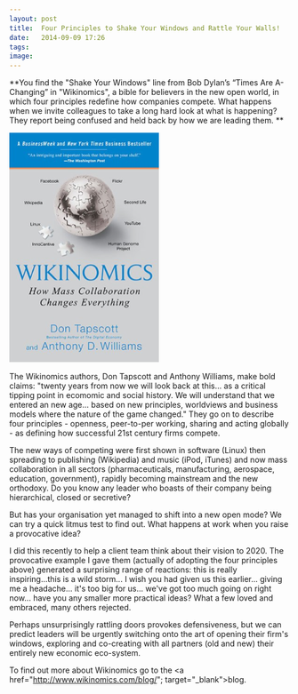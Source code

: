```yaml
---
layout: post
title:  Four Principles to Shake Your Windows and Rattle Your Walls!
date:   2014-09-09 17:26
tags: 
image:
---
```


**You find the "Shake Your Windows" line from Bob Dylan’s “Times Are A-Changing” in "Wikinomics", a bible for believers in the new open world, in which four principles redefine how companies compete. What happens when we invite colleagues to take a long hard look at what is happening? They report being confused and held back by how we are leading them. **

![](/libb/images/wikinomics.png)

The Wikinomics authors, Don Tapscott and Anthony Williams, make bold claims: "twenty years from now we will look back at this... as a critical tipping point in ecomomic and social history. We will understand that we entered an new age... based on new principles, worldviews and business models where the nature of the game changed." They go on to describe four principles - openness, peer-to-per working, sharing and acting globally - as defining how successful 21st century firms compete.

 The new ways of competing were first shown in software (Linux) then spreading to publishing (Wikipedia) and music (iPod, iTunes) and now mass collaboration in all sectors (pharmaceuticals, manufacturing, aerospace, education, government), rapidly becoming mainstream and the new orthodoxy. Do you know any leader who boasts of their company being hierarchical, closed or secretive?

 But has your organisation yet managed to shift into a new open mode? We can try a quick litmus test to find out. What happens at work when you raise a provocative idea? 

 I did this recently to help a client team think about their vision to 2020. The provocative example I gave them (actually of adopting the four principles above) generated a surprising range of reactions: this is really inspiring...this is a wild storm... I wish you had given us this earlier... giving me a headache... it's too big for us... we've got too much going on right now... have you any smaller more practical ideas? What a few loved and embraced, many others rejected.

Perhaps unsurprisingly rattling doors provokes defensiveness, but we can predict leaders will be urgently switching onto the art of opening their firm's windows, exploring and co-creating with all partners (old and new) their entirely new economic eco-system. 

To find out more about Wikinomics go to the <a href="http://www.wikinomics.com/blog/"; target="_blank">blog. </a>









